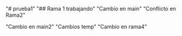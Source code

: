 "# prueba1" 
"## Rama 1 trabajando" 
"Cambio en main" 
"Conflicto en Rama2" 

"Cambio en main2" 
"Cambios temp" 
"Cambio en rama4" 
